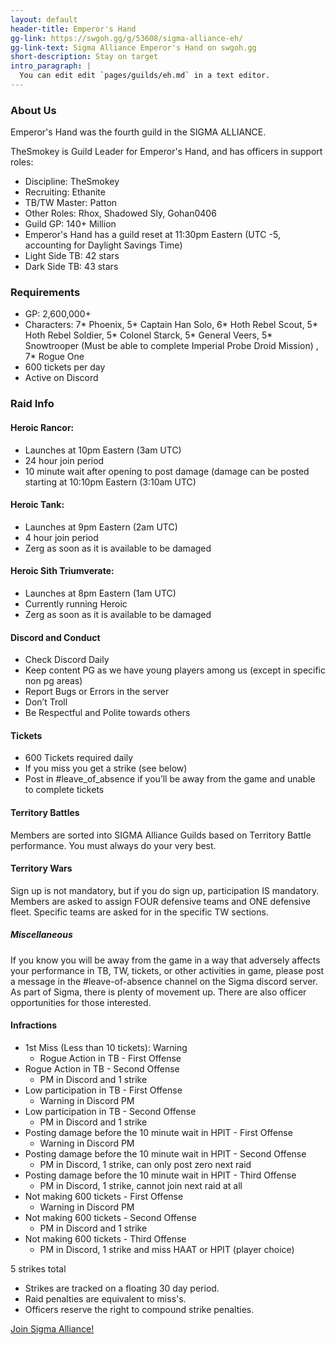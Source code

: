 ```yaml
---
layout: default
header-title: Emperor's Hand
gg-link: https://swgoh.gg/g/53608/sigma-alliance-eh/
gg-link-text: Sigma Alliance Emperor's Hand on swgoh.gg
short-description: Stay on target
intro_paragraph: |
  You can edit edit `pages/guilds/eh.md` in a text editor.
---
```


### About Us

Emperor's Hand was the fourth guild in the SIGMA ALLIANCE.

TheSmokey is Guild Leader for Emperor's Hand, and has officers in support roles:

* Discipline: TheSmokey
* Recruiting: Ethanite
* TB/TW Master: Patton
* Other Roles: Rhox, Shadowed Sly, Gohan0406
* Guild GP: 140+ Million
* Emperor's Hand has a guild reset at 11:30pm Eastern (UTC -5, accounting for Daylight Savings Time)
* Light Side TB: 42 stars
* Dark Side TB: 43 stars

### Requirements

* GP: 2,600,000+
* Characters: 7* Phoenix, 5* Captain Han Solo, 6* Hoth Rebel Scout, 5* Hoth Rebel Soldier, 5* Colonel Starck, 5* General Veers, 5* Snowtrooper (Must be able to complete Imperial Probe Droid Mission) , 7* Rogue One
* 600 tickets per day
*  Active on Discord

### Raid Info

#### Heroic Rancor:

* Launches at 10pm Eastern (3am UTC)
* 24 hour join period
* 10 minute wait after opening to post damage (damage can be posted starting at 10:10pm Eastern (3:10am UTC)

#### Heroic Tank:

* Launches at 9pm Eastern (2am UTC)
* 4 hour join period
* Zerg as soon as it is available to be damaged

#### Heroic Sith Triumverate:

* Launches at 8pm Eastern (1am UTC)
* Currently running Heroic
* Zerg as soon as it is available to be damaged

#### Discord and Conduct

* Check Discord Daily
* Keep content PG as we have young players among us (except in specific non pg areas)
* Report Bugs or Errors in the server
* Don’t Troll
* Be Respectful and Polite towards others

#### Tickets

* 600 Tickets required daily
* If you miss you get a strike (see below)
* Post in #leave_of_absence if you’ll be away from the game and unable to complete tickets


#### Territory Battles

Members are sorted into SIGMA Alliance Guilds based on Territory Battle performance. You must always do your very best.


#### Territory Wars

Sign up is not mandatory, but if you do sign up, participation IS mandatory. Members are asked to assign FOUR defensive teams and ONE defensive fleet. Specific teams are asked for in the specific TW sections.


##### Miscellaneous

If you know you will be away from the game in a way that adversely affects your performance in TB, TW, tickets, or other activities in game, please post a message in the #leave-of-absence channel on the Sigma discord server.
As part of Sigma, there is plenty of movement up.  There are also officer opportunities for those interested.


#### Infractions


* 1st Miss (Less than 10 tickets): Warning
	* Rogue Action in TB - First Offense
* Rogue Action in TB - Second Offense
	* PM in Discord and 1 strike
* Low participation in TB - First Offense
	* Warning in Discord PM
* Low participation in TB - Second Offense
	* PM in Discord and 1 strike
* Posting damage before the 10 minute wait in HPIT - First Offense
	* Warning in Discord PM
* Posting damage before the 10 minute wait in HPIT - Second Offense
	* PM in Discord, 1 strike, can only post zero next raid
* Posting damage before the 10 minute wait in HPIT - Third Offense
	* PM in Discord, 1 strike, cannot join next raid at all
* Not making 600 tickets - First Offense
	* Warning in Discord PM
* Not making 600 tickets - Second Offense
	* PM in Discord and 1 strike
* Not making 600 tickets - Third Offense
	* PM in Discord, 1 strike and miss HAAT or HPIT (player choice)


5 strikes total

* Strikes are tracked on a floating 30 day period.
* Raid penalties are equivalent to miss's.
* Officers reserve the right to compound strike penalties.




[Join Sigma Alliance!](https://discord.gg/V33Kfaj)
